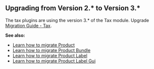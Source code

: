 ## Upgrading from Version 2.* to Version 3.*
The tax plugins are using the version 3.* of the Tax module. Upgrade [Migration Guide - Tax](https://documentation.spryker.com/v4/docs/mg-tax).

**See also:**
* [Learn how to migrate Product](https://documentation.spryker.com/v4/docs/mg-product)
* [Learn how to migrate Product Bundle](https://documentation.spryker.com/v4/docs/mg-product-bundle)
* [Learn how to migrate Product Label](https://documentation.spryker.com/v4/docs/mg-product-label)
* [Learn how to migrate Product Label Gui](https://documentation.spryker.com/v4/docs/mg-product-label-gui)
